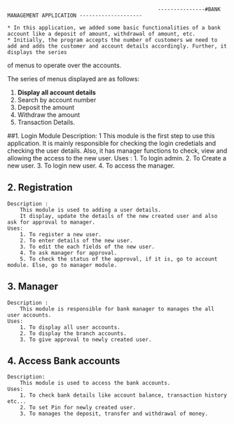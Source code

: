 

                                                    ---------------#BANK MANAGEMENT APPLICATION --------------------
    
    * In this application, we added some basic functionalities of a bank account like a deposit of amount, withdrawal of amount, etc.
    * Initially, the program accepts the number of customers we need to add and adds the customer and account details accordingly. Further, it displays the series 
of menus to operate over the accounts.

The series of menus displayed are as follows:

   1. **Display all account details**
   2. Search by account number
   3. Deposit the amount
   4. Withdraw the amount
   5. Transaction Details.
   
##1. Login Module
    Description:
         1 This module is the first step to use this application.
         It is mainly responsible for checking the login credetials and checking the user details.
         Also, it has manager functions to check, view and allowing the access to the new user.
    Uses : 
         1. To login admin.
         2. To Create a new user.
         3. To login new user.
         4. To access the manager.

## 2. Registration 
    Description : 
        This module is used to adding a user details. 
        It display, update the details of the new created user and also ask for approval to manager.
    Uses: 
        1. To register a new user.
        2. To enter details of the new user.
        3. To edit the each fields of the new user.
        4. To ask manager for approval.
        5. To check the status of the approval, if it is, go to account module. Else, go to manager module.
        
## 3. Manager
    Description : 
        This module is responsible for bank manager to manages the all user accounts.
    Uses:
        1. To display all user accounts.
        2. To display the branch accounts.
        3. To give approval to newly created user.

## 4. Access Bank accounts
    Description:
        This module is used to access the bank accounts.
    Uses: 
        1. To check bank details like account balance, transaction history etc...
        2. To set Pin for newly created user.
        3. To manages the deposit, transfer and withdrawal of money.


